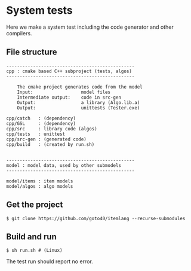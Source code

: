 # System tests

Here we make a system test including the code generator and other compilers.

## File structure

    ------------------------------------------------
    cpp : cmake based C++ subproject (tests, algos)
    ------------------------------------------------

        The cmake project generates code from the model
        Input:                  model files
        Intermediate output:    code in src-gen
        Output:                 a library (Algo.lib.a)
        Output:                 unittests (Tester.exe)

    cpp/catch   : (dependency)
    cpp/GSL     : (dependency)
    cpp/src     : library code (algos)
    cpp/tests   : unittest
    cpp/src-gen : (generated code)
    cpp/build   : (created by run.sh)


    ------------------------------------------------
    model : model data, used by other submodels
    ------------------------------------------------

    model/items : item models
    model/algos : algo models


## Get the project

    $ git clone https://github.com/goto40/itemlang --recurse-submodules 


## Build and run

    $ sh run.sh # (Linux)

The test run should report no error.